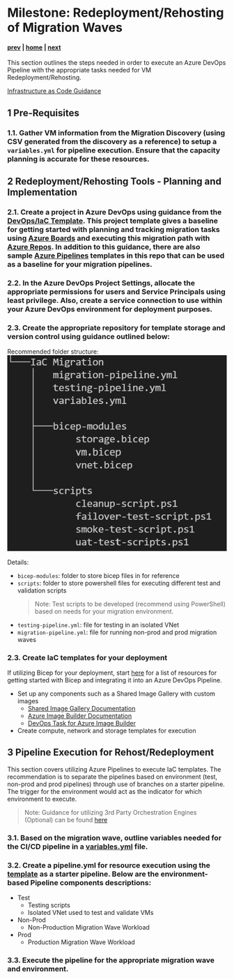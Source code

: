 # Milestone: Redeployment/Rehosting of Migration Waves

#### [prev](./devops-iac-redeployment.md) | [home](./welcome.md)  | [next](./devops-iac-testing.md)
 
This section outlines the steps needed in order to execute an Azure DevOps Pipeline with the appropriate tasks needed for VM Redeployment/Rehosting.

[Infrastructure as Code Guidance](https://github.com/Azure/fta-live-iac#what-is-infrastructure-as-code)

## 1 Pre-Requisites
### 1.1\. Gather VM information from the Migration Discovery (using CSV generated from the discovery as a reference) to setup a `variables.yml` for pipeline execution. Ensure that the capacity planning is accurate for these resources.


## 2 Redeployment/Rehosting Tools - Planning and Implementation
### 2.1\. Create a project in Azure DevOps using guidance from the [DevOps/IaC Template](.\importing-template.md). This project template gives a baseline for getting started with planning and tracking migration tasks using [Azure Boards](https://docs.microsoft.com/en-us/azure/devops/boards/get-started/?view=azure-devops) and executing this migration path with [Azure Repos](https://docs.microsoft.com/en-us/azure/devops/repos/get-started/?view=azure-devops). In addition to this guidance, there are also sample [Azure Pipelines](https://docs.microsoft.com/en-us/azure/devops/pipelines/get-started/pipelines-get-started?view=azure-devops) templates in this repo that can be used as a baseline for your migration pipelines. 

### 2.2\. In the Azure DevOps Project Settings, allocate the appropriate permissions for users and Service Principals using least privilege. Also, create a service connection to use within your Azure DevOps environment for deployment purposes.

### 2.3\. Create the appropriate repository for template storage and version control using guidance outlined below:

Recommended folder structure:
<br>
![Migration Tree](../png/migration-repo-structure.png) </p>

Details:
- `bicep-modules`: folder to store bicep files in for reference
- `scripts`: folder to store powershell files for executing different test and validation scripts
    > Note: Test scripts to be developed (recommend using PowerShell) based on needs for your migration environment.
- `testing-pipeline.yml`: file for testing in an isolated VNet
- `migration-pipeline.yml`: file for running non-prod and prod migration waves


### 2.3\. Create IaC templates for your deployment
If utilizing Bicep for your deployment, start [here](https://github.com/Azure/fta-live-iac#bicep) for a list of resources for getting started with Bicep and integrating it into an Azure DevOps Pipeline.

- Set up any components such as a Shared Image Gallery with custom images
    - [Shared Image Gallery Documentation](https://docs.microsoft.com/en-us/azure/virtual-machines/shared-image-galleries)
    - [Azure Image Builder Documentation](https://docs.microsoft.com/en-us/azure/virtual-machines/image-builder-overview)
    - [DevOps Task for Azure Image Builder](https://docs.microsoft.com/en-us/azure/virtual-machines/linux/image-builder-devops-task)
-  Create compute, network and storage templates for execution


## 3 Pipeline Execution for Rehost/Redeployment
This section covers utilizing Azure Pipelines to execute IaC templates. The recommendation is to separate the pipelines based on environment (test, non-prod and prod pipelines) through use of branches on a starter pipeline. The trigger for the environment would act as the indicator for which environment to execute.

> Note: Guidance for utilizing 3rd Party Orchestration Engines (Optional) can be found [here](https://github.com/Azure/fta-live-iac#other-orchestrators)

### 3.1\. Based on the migration wave, outline variables needed for the CI/CD pipeline in a [variables.yml](./pipelines/variables.yml) file.

### 3.2\. Create a pipeline.yml for resource execution using the [template](./pipelines/migration-pipeline.yml) as a starter pipeline. Below are the environment-based Pipeline components descriptions:
- Test
    - Testing scripts
    - Isolated VNet used to test and validate VMs
- Non-Prod
    -  Non-Production Migration Wave Workload
- Prod
    - Production Migration Wave Workload

### 3.3\. Execute the pipeline for the appropriate migration wave and environment.

